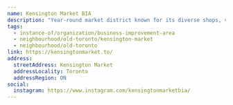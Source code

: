 ```yaml
---
name: Kensington Market BIA
description: "Year-round market district known for its diverse shops, vintage stores, food vendors, and multicultural atmosphere."
tags:
  - instance-of/organization/business-improvement-area
  - neighbourhood/old-toronto/kensington-market
  - neighbourhood/old-toronto
link: https://kensingtonmarket.to/
address:
  streetAddress: Kensington Market
  addressLocality: Toronto
  addressRegion: ON
social:
  instagram: https://www.instagram.com/kensingtonmarketbia/
---
```

